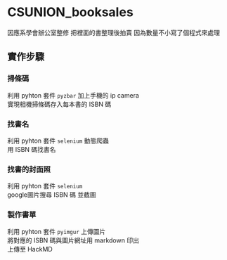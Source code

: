 # CSUNION_booksales
因應系學會辦公室整修 把裡面的書整理後拍賣 因為數量不小寫了個程式來處理

## 實作步驟
### 掃條碼
利用 pyhton 套件 `pyzbar` 加上手機的 ip camera  
實現相機掃條碼存入每本書的 ISBN 碼  
### 找書名
利用 pyhton 套件 `selenium` 動態爬蟲  
用 ISBN 碼找書名  
### 找書的封面照
利用 pyhton 套件 `selenium`   
google圖片搜尋 ISBN 碼 並截圖  
### 製作書單
利用 pyhton 套件 `pyimgur` 上傳圖片  
將對應的 ISBN 碼與圖片網址用 markdown 印出  
上傳至 HackMD  
